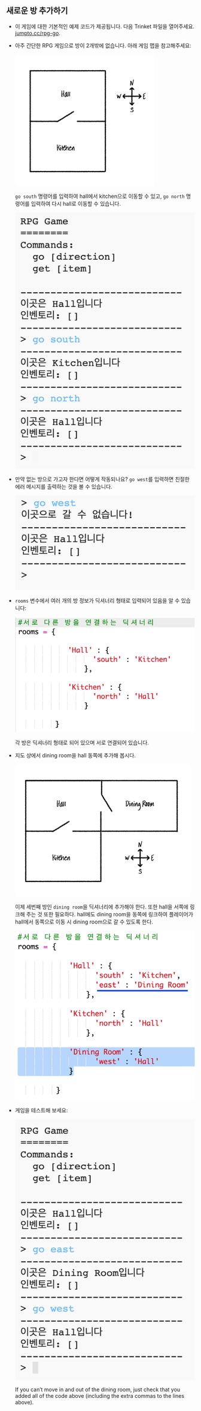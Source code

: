## 새로운 방 추가하기

+ 이 게임에 대한 기본적인 예제 코드가 제공됩니다. 다음 Trinket 파일을 열어주세요. <a href="http://jumpto.cc/rpg-go" target="_blank">jumpto.cc/rpg-go</a>.

+ 아주 간단한 RPG 게임으로 방이 2개밖에 없습니다. 아래 게임 맵을 참고해주세요:
    
    ![스크린샷](images/rpg-map1.png)
    
    `go south` 명령어를 입력하여 hall에서 kitchen으로 이동할 수 있고, `go north` 명령어를 입력하여 다시 hall로 이동할 수 있습니다.
    
    ![스크린샷](images/rpg-controls.png)

+ 만약 없는 방으로 가고자 한다면 어떻게 작동되나요? `go west`를 입력하면 친절한 에러 메시지를 출력하는 것을 볼 수 있습니다.
    
    ![스크린샷](images/rpg-error.png)

+ `rooms` 변수에서 여러 개의 방 정보가 딕셔너리 형태로 입력되어 있음을 알 수 있습니다:
    
    ![스크린샷](images/rpg-rooms.png)
    
    각 방은 딕셔너리 형태로 되어 있으며 서로 연결되어 있습니다.

+ 지도 상에서 dining room을 hall 동쪽에 추가해 봅시다.
    
    ![스크린샷](images/rpg-dining.png)
    
    이제 세번째 방인 `dining room`을 딕셔너리에 추가해야 한다. 또한 hall을 서쪽에 링크해 주는 것 또한 필요하다. hall에도 dining room을 동쪽에 링크하여 플레이어가 hall에서 동쪽으로 이동 시 dining room으로 갈 수 있도록 한다.
    
    ![스크린샷](images/rpg-dining-code.png)

+ 게임을 테스트해 보세요:
    
    ![스크린샷](images/rpg-dining-test.png)
    
    If you can’t move in and out of the dining room, just check that you added all of the code above (including the extra commas to the lines above).